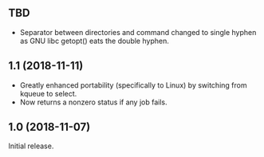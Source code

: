 TBD
---

 - Separator between directories and command changed to single hyphen
   as GNU libc getopt() eats the double hyphen.


1.1 (2018-11-11)
----------------

 - Greatly enhanced portability (specifically to Linux) by switching from
   kqueue to select.
 - Now returns a nonzero status if any job fails.


1.0 (2018-11-07)
----------------

Initial release.
